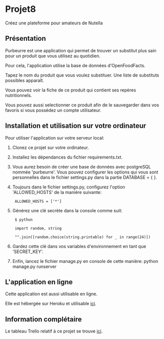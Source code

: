 # Projet8
Créez une plateforme pour amateurs de Nutella

## Présentation
Purbeurre est une application qui permet de trouver un substitut plus sain pour un produit
que vous utilisez au quotidien.

Pour cela, l'application utilise la base de données d'OpenFoodFacts.

Tapez le nom du produit que vous voulez substituer. 
Une liste de substituts possibles apparaît.

Vous pouvez voir la fiche de ce produit qui contient ses repères nutritionnels.

Vous pouvez aussi selectionner ce produit afin de le sauvegarder dans vos favoris si 
vous possédez un compte utilisateur.

## Installation et utilisation sur votre ordinateur
Pour utiliser l'application sur votre serveur local:

1. Clonez ce projet sur votre ordinateur.
2. Installez les dépendances du fichier requirements.txt.
3. Vous aurez besoin de créer une base de données avec postgreSQL nommée 'purbeurre'.
Vous pouvez configurer les options qui vous sont personnelles dans le fichier settings.py
dans la partie DATABASE = { }.
4. Toujours dans le fichier settings.py, configurez l'option 'ALLOWED_HOSTS' de la manière suivante:

        ALLOWED_HOSTS = ['*']
        
5. Générez une clé secrète dans la console comme suit:

        $ python
    
        import random, string
    
        "".join([random.choice(string.printable) for _ in range(24)])

6. Gardez cette clé dans vos variables d'environnement en tant que 'SECRET_KEY'.
7. Enfin, lancez le fichier manage.py en console de cette manière:
python manage.py runserver


## L'application en ligne
Cette application est aussi utilisable en ligne.

Elle est hébergée sur Heroku et utilisable [ici](https://purbeurre2020.herokuapp.com "purbeurre").

## Information complétaire
Le tableau Trello relatif à ce projet se trouve [ici](https://trello.com/b/RhX1abT3/projet-8 "Tableau Trello").


